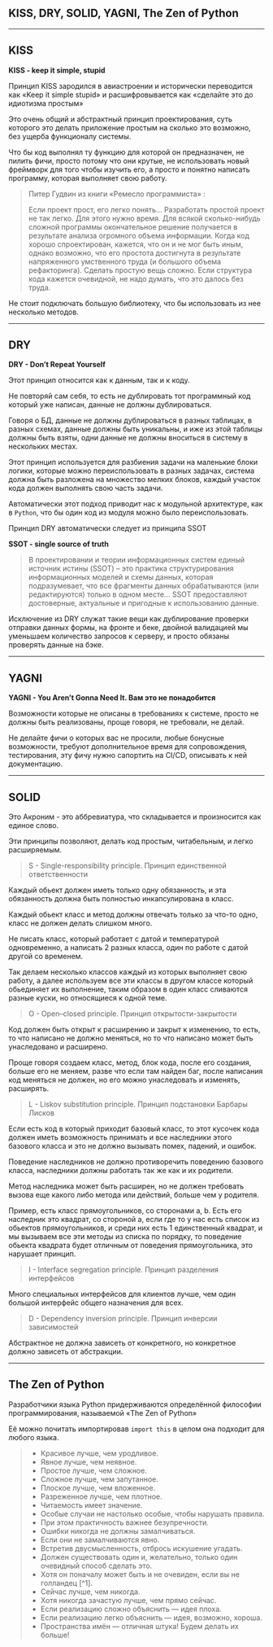 KISS, DRY, SOLID, YAGNI, The Zen of Python
---
---

KISS
---
**KISS - keep it simple, stupid**

Принцип KISS зародился в авиастроении и исторически 
переводится как «Keep it simple stupid» и расшифровывается
как «сделайте это до идиотизма простым»

Это очень общий и абстрактный принцип проектирования, суть
которого это делать приложение простым на сколько это возможно,
без ущерба функционалу системы.

Что бы код выполнял ту функцию для которой он предназначен,
не пилить фичи, просто потому что они крутые, не использовать 
новый фреймворк для того чтобы изучить его, а просто и понятно
написать программу, которая выполняет свою работу.

> Питер Гудвин из книги «Ремесло программиста» :
>
>Если проект прост, его легко понять… Разработать простой проект
не так легко. Для этого нужно время. Для всякой сколько-нибудь
сложной программы окончательное решение получается в результате
анализа огромного объема информации. Когда код хорошо
спроектирован, кажется, что он и не мог быть иным, однако 
возможно, что его простота достигнута в результате напряженного 
умственного труда (и большого объема рефакторинга). 
Сделать простую вещь сложно. Если структура кода 
кажется очевидной, не надо думать, что это далось без труда.

Не стоит подключать большую библиотеку, что бы использовать 
из нее несколько методов.

---

DRY
---
**DRY - Don’t Repeat Yourself**

Этот принцип относится как к данным, так и к коду.

Не повторяй сам себя, то есть не дублировать тот программный 
код который уже написан, данные не должны дублироваться.

Говоря о БД, данные не должны дублироваться в разных таблицах,
в разных схемах, данные должны быть уникальны, и иже из
этой таблицы должны быть взяты, одни данные не должны вноситься
в систему в нескольких местах.

Этот принцип используется для разбиения задачи на маленькие
блоки логики, которые можно переиспользовать в разных задачах,
система должна быть разложена на множество мелких блоков, 
каждый участок кода должен выполнять свою часть задачи.

Автоматически этот подход приводит нас к модульной архитектуре,
как в `Python`, что бы один код из модуля можно было
переиспользовать. 

Принцип DRY автоматически следует из принципа SSOT

**SSOT - single source of truth**

>В проектировании и теории информационных систем единый
> источник истины (SSOT) – это практика структурирования
> информационных моделей и схемы данных, которая подразумевает,
> что все фрагменты данных обрабатываются (или редактируются)
> только в одном месте… SSOT предоставляют достоверные,
> актуальные и пригодные к использованию данные.

Исключение из DRY служат такие вещи как дублирование проверки
отправки данных формы, на фронте и беке, двойной валидацией
мы уменьшаем количество запросов к серверу, и просто обязаны 
проверять данные на бэке.

---
YAGNI
---
**YAGNI - You Aren’t Gonna Need It. Вам это не понадобится**

Возможности которые не описаны в требованиях к системе, просто
не должны быть реализованы, проще говоря, не требовали, не
делай.

Не делайте фичи о которых вас не просили, любые бонусные
возможности, требуют дополнительное время для сопровождения,
тестирования, эту фичу нужно сапортить на CI/CD, описывать
к ней документацию.

---
SOLID
---

Это Акроним - это аббревиатура, что складывается и произносится 
как единое слово.

Эти принципы позволяют, делать код простым, читабельным, и
легко расширяемым.

> S - Single-responsibility principle. 
> Принцип единственной ответственности

Каждый обьект должен иметь только одну обязанность, и 
эта обязанность должна быть полностью инкапсулирована в класс.

Каждый обьект класс и метод должны отвечать только за 
что-то одно, класс не должен делать слишком много.

Не писать класс, который работает с датой и температурой
одновременно, а написать 2 разных класса, один по работе с
датой другой со временем.

Так делаем несколько классов каждый из которых выполняет
свою работу, а далее используем все эти классы в другом 
классе который обьединяет их выполнение, таким образом в 
один класс сливаются разные куски, но относящиеся к одной 
теме.

> O - Open–closed principle. 
> Принцип открытости-закрытости

Код должен быть открыт к расширению и закрыт к изменению, 
то есть, то что написано не должно меняться, но то что написано 
может быть унаследовано и расширено.

Проще говоря создаем класс, метод, блок кода, после его 
создания, больше его не меняем, разве что если там найден баг,
после написания код меняться не должен, но его можно 
унаследовать и изменять, расширять. 

> L - Liskov substitution principle. 
> Принцип подстановки Барбары Лисков

Если есть код в который приходит базовый класс, то этот кусочек
кода должен иметь возможность принимать и все наследники этого
базового класса и это не должно вызывать помех, падений, и
ошибок.

Поведение наследников не должно противоречить поведению
базового класса, наследники должны работать так же как 
и их родители.

Метод наследника может быть расширен, но не должен требовать 
вызова еще какого либо метода или действий, больше чем у 
родителя.

Пример, есть класс прямоугольников, со сторонами a, b.
Есть его наследник это квадрат, со стороной a, если где то
у нас есть список из обьектов прямоугольников, и среди них 
есть 1 единственный квадрат, и мы вызываем все эти методы 
из списка по порядку, то поведение обьекта квадрата будет 
отличным от поведения прямоугольника, это нарушает принцип.

> I - Interface segregation principle. 
> Принцип разделения интерфейсов

Много специальных интерфейсов для клиентов лучше, чем один
большой интерфейс общего назначения для всех.

> D - Dependency inversion principle. 
> Принцип инверсии зависимостей

Абстрактное не должна зависеть от конкретного, но конкретное
должно зависеть от абстракции.

---
The Zen of Python
---

Разработчики языка Python придерживаются определённой
философии программирования, называемой «The Zen of Python»

Её можно почитать импортировав `import this` в целом она 
подходит для любого языка.

> - Красивое лучше, чем уродливое.
> - Явное лучше, чем неявное.
> - Простое лучше, чем сложное.
> - Сложное лучше, чем запутанное.
> - Плоское лучше, чем вложенное.
> - Разреженное лучше, чем плотное.
> - Читаемость имеет значение.
> - Особые случаи не настолько особые, чтобы нарушать правила.
> - При этом практичность важнее безупречности.
> - Ошибки никогда не должны замалчиваться.
> - Если они не замалчиваются явно.
> - Встретив двусмысленность, отбрось искушение угадать.
> - Должен существовать один и, желательно, только один
    очевидный способ сделать это.
> - Хотя он поначалу может быть и не очевиден, если вы не
    голландец [^1].
> - Сейчас лучше, чем никогда.
> - Хотя никогда зачастую лучше, чем прямо сейчас.
> - Если реализацию сложно объяснить — идея плоха.
> - Если реализацию легко объяснить — идея, возможно, хороша.
> - Пространства имён — отличная штука! Будем делать их больше!
